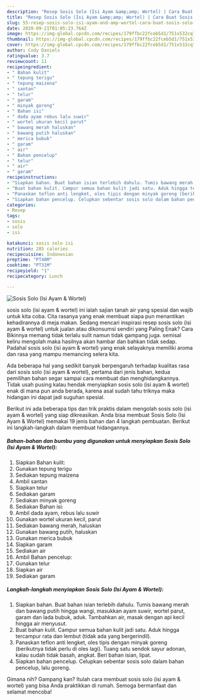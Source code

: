 ```yaml
---
description: "Resep Sosis Solo (Isi Ayam &amp;amp; Wortel) | Cara Buat Sosis Solo (Isi Ayam &amp;amp; Wortel) Yang Lezat Sekali"
title: "Resep Sosis Solo (Isi Ayam &amp;amp; Wortel) | Cara Buat Sosis Solo (Isi Ayam &amp;amp; Wortel) Yang Lezat Sekali"
slug: 55-resep-sosis-solo-isi-ayam-and-amp-wortel-cara-buat-sosis-solo-isi-ayam-and-amp-wortel-yang-lezat-sekali
date: 2020-09-21T01:05:23.764Z
image: https://img-global.cpcdn.com/recipes/179ffbc22fceb5d1/751x532cq70/sosis-solo-isi-ayam-wortel-foto-resep-utama.jpg
thumbnail: https://img-global.cpcdn.com/recipes/179ffbc22fceb5d1/751x532cq70/sosis-solo-isi-ayam-wortel-foto-resep-utama.jpg
cover: https://img-global.cpcdn.com/recipes/179ffbc22fceb5d1/751x532cq70/sosis-solo-isi-ayam-wortel-foto-resep-utama.jpg
author: Cody Daniels
ratingvalue: 3.7
reviewcount: 11
recipeingredient:
- " Bahan kulit"
- " tepung terigu"
- " tepung maizena"
- " santan"
- " telur"
- " garam"
- " minyak goreng"
- " Bahan isi"
- " dada ayam rebus lalu suwir"
- " wortel ukuran kecil parut"
- " bawang merah haluskan"
- " bawang putih haluskan"
- " merica bubuk"
- " garam"
- " air"
- " Bahan pencelup"
- " telur"
- " air"
- " garam"
recipeinstructions:
- "Siapkan bahan. Buat bahan isian terlebih dahulu. Tumis bawang merah dan bawang putih hingga wangi, masukkan ayam suwir, wortel parut, garam dan lada bubuk, aduk. Tambahkan air, masak dengan api kecil hingga air menyusut."
- "Buat bahan kulit. Campur semua bahan kulit jadi satu. Aduk hingga tercampur rata dan lembut (tidak ada yang bergerindil)."
- "Panaskan teflon anti lengket, oles tipis dengan minyak goreng (berikutnya tidak perlu di oles lagi). Tuang satu sendok sayur adonan, kalau sudah tidak basah, angkat. Beri bahan isian, lipat."
- "Siapkan bahan pencelup. Celupkan sebentar sosis solo dalam bahan pencelup, lalu goreng."
categories:
- Resep
tags:
- sosis
- solo
- isi

katakunci: sosis solo isi 
nutrition: 285 calories
recipecuisine: Indonesian
preptime: "PT40M"
cooktime: "PT31M"
recipeyield: "1"
recipecategory: Lunch

---
```



![Sosis Solo (Isi Ayam &amp; Wortel)](https://img-global.cpcdn.com/recipes/179ffbc22fceb5d1/751x532cq70/sosis-solo-isi-ayam-wortel-foto-resep-utama.jpg)


sosis solo (isi ayam &amp; wortel) ini ialah sajian tanah air yang spesial dan wajib untuk kita coba. Cita rasanya yang enak membuat siapa pun menantikan kehadirannya di meja makan.
Sedang mencari inspirasi resep sosis solo (isi ayam &amp; wortel) untuk jualan atau dikonsumsi sendiri yang Paling Enak? Cara Bikinnya memang tidak terlalu sulit namun tidak gampang juga. semisal keliru mengolah maka hasilnya akan hambar dan bahkan tidak sedap. Padahal sosis solo (isi ayam &amp; wortel) yang enak selayaknya memiliki aroma dan rasa yang mampu memancing selera kita.



Ada beberapa hal yang sedikit banyak berpengaruh terhadap kualitas rasa dari sosis solo (isi ayam &amp; wortel), pertama dari jenis bahan, kedua pemilihan bahan segar sampai cara membuat dan menghidangkannya. Tidak usah pusing kalau hendak menyiapkan sosis solo (isi ayam &amp; wortel) enak di mana pun anda berada, karena asal sudah tahu triknya maka hidangan ini dapat jadi suguhan spesial.


Berikut ini ada beberapa tips dan trik praktis dalam mengolah sosis solo (isi ayam &amp; wortel) yang siap dikreasikan. Anda bisa membuat Sosis Solo (Isi Ayam &amp; Wortel) memakai 19 jenis bahan dan 4 langkah pembuatan. Berikut ini langkah-langkah dalam membuat hidangannya.

<!--inarticleads1-->

##### Bahan-bahan dan bumbu yang digunakan untuk menyiapkan Sosis Solo (Isi Ayam &amp; Wortel):

1. Siapkan  Bahan kulit:
1. Gunakan  tepung terigu
1. Sediakan  tepung maizena
1. Ambil  santan
1. Siapkan  telur
1. Sediakan  garam
1. Sediakan  minyak goreng
1. Sediakan  Bahan isi:
1. Ambil  dada ayam, rebus lalu suwir
1. Gunakan  wortel ukuran kecil, parut
1. Sediakan  bawang merah, haluskan
1. Gunakan  bawang putih, haluskan
1. Gunakan  merica bubuk
1. Siapkan  garam
1. Sediakan  air
1. Ambil  Bahan pencelup:
1. Gunakan  telur
1. Siapkan  air
1. Sediakan  garam




<!--inarticleads2-->

##### Langkah-langkah menyiapkan Sosis Solo (Isi Ayam &amp; Wortel):

1. Siapkan bahan. Buat bahan isian terlebih dahulu. Tumis bawang merah dan bawang putih hingga wangi, masukkan ayam suwir, wortel parut, garam dan lada bubuk, aduk. Tambahkan air, masak dengan api kecil hingga air menyusut.
1. Buat bahan kulit. Campur semua bahan kulit jadi satu. Aduk hingga tercampur rata dan lembut (tidak ada yang bergerindil).
1. Panaskan teflon anti lengket, oles tipis dengan minyak goreng (berikutnya tidak perlu di oles lagi). Tuang satu sendok sayur adonan, kalau sudah tidak basah, angkat. Beri bahan isian, lipat.
1. Siapkan bahan pencelup. Celupkan sebentar sosis solo dalam bahan pencelup, lalu goreng.




Gimana nih? Gampang kan? Itulah cara membuat sosis solo (isi ayam &amp; wortel) yang bisa Anda praktikkan di rumah. Semoga bermanfaat dan selamat mencoba!
